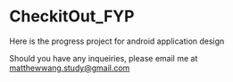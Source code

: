 # CheckitOut_FYP
Here is the progress project for android application design

Should you have any inqueiries, please email me at matthewwang.study@gmail.com
